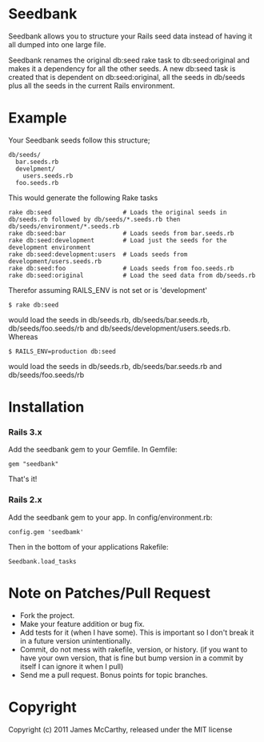 Seedbank
========

Seedbank allows you to structure your Rails seed data instead of having it all dumped into one large file. 

Seedbank renames the original db:seed rake task to db:seed:original and makes it a dependency for all the other seeds. A new db:seed task is created that is dependent on db:seed:original, all the seeds in db/seeds plus all the seeds in the current Rails environment.
  
Example
=======

Your Seedbank seeds follow this structure;

    db/seeds/
      bar.seeds.rb
      develpment/
        users.seeds.rb
      foo.seeds.rb
  
This would generate the following Rake tasks

    rake db:seed                    # Loads the original seeds in db/seeds.rb followed by db/seeds/*.seeds.rb then db/seeds/environment/*.seeds.rb
    rake db:seed:bar                # Loads seeds from bar.seeds.rb
    rake db:seed:development        # Load just the seeds for the development environment
    rake db:seed:development:users  # Loads seeds from development/users.seeds.rb
    rake db:seed:foo                # Loads seeds from foo.seeds.rb
    rake db:seed:original           # Load the seed data from db/seeds.rb

Therefor assuming RAILS_ENV is not set or is 'development'

    $ rake db:seed
    
would load the seeds in db/seeds.rb, db/seeds/bar.seeds.rb, db/seeds/foo.seeds/rb and db/seeds/development/users.seeds.rb. Whereas 

    $ RAILS_ENV=production db:seed
    
would load the seeds in db/seeds.rb, db/seeds/bar.seeds.rb and db/seeds/foo.seeds/rb

Installation
============

### Rails 3.x

Add the seedbank gem to your Gemfile.  In Gemfile:

    gem "seedbank"

That's it!

### Rails 2.x

Add the seedbank gem to your app. In config/environment.rb:

    config.gem 'seedbamk'

Then in the bottom of your applications Rakefile:

    Seedbank.load_tasks

Note on Patches/Pull Request
============================

* Fork the project.
* Make your feature addition or bug fix.
* Add tests for it (when I have some). This is important so I don't break it in a future version unintentionally.
* Commit, do not mess with rakefile, version, or history. (if you want to have your own version, that is fine but 
  bump version in a commit by itself I can ignore it when I pull)
* Send me a pull request.  Bonus points for topic branches.

Copyright
=========
Copyright (c) 2011 James McCarthy, released under the MIT license

